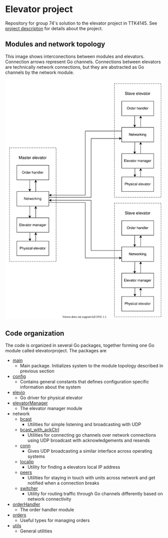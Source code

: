 Elevator project
===========================

Repository for group 74's solution to the elevator project in TTK4145. See [project descripton](project_description.md) for details about the project.

Modules and network topology
------------------------------------

This image shows interconections between modules and elevators. Connection arrows represent Go channels. Connections between elevators are technically network connections, but they are abstracted as Go channels by the network module.

![topology](topology.svg)

Code organization
------------------------------------
The code is organized in several Go packages, together forming one Go module called elevatorproject.  The packages are

- [main](main.go)
    - Main package. Initializes system to the module topology described in previous section
- [config](config)
    - Contains general constants that defines configuration specific information about the system
- [elevio](driver-go/elevio)
    - Go driver for physical elevator
- [elevatorManager](elevatorManager)
    - The elevator manager module
- network
    - [bcast](network/bcast)
        - Utilities for simple listening and broadcasting with UDP
    - [bcast_with_ackCtrl](network/bcast_with_ackCtrl)
        - Utilities for connecting go channels over network connections using UDP broadcast with acknowledgements and resends
    - [conn](network/conn)
        - Gives UDP broadcasting a similar interface across operating systems
    - [localip](network/localip)
        - Utility for finding a elevators local IP address
    - [peers](network/peers)
        - Utilities for staying in touch with units across network and get notified when a connection breaks
    - [switcher](network/switcher)
        - Utility for routing traffic through Go channels differently based on network connectivity
- [orderHandler](orderHandler)
    - The order handler module
- [orders](orders)
    - Useful types for managing orders
- [utils](utils)
    - General utilities
